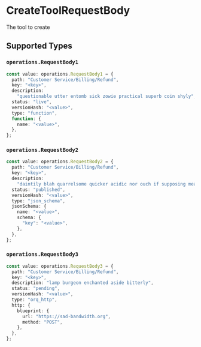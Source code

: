 # CreateToolRequestBody

The tool to create


## Supported Types

### `operations.RequestBody1`

```typescript
const value: operations.RequestBody1 = {
  path: "Customer Service/Billing/Refund",
  key: "<key>",
  description:
    "questionable utter entomb sick zowie practical superb coin shyly",
  status: "live",
  versionHash: "<value>",
  type: "function",
  function: {
    name: "<value>",
  },
};
```

### `operations.RequestBody2`

```typescript
const value: operations.RequestBody2 = {
  path: "Customer Service/Billing/Refund",
  key: "<key>",
  description:
    "daintily blah quarrelsome quicker acidic nor ouch if supposing meanwhile",
  status: "published",
  versionHash: "<value>",
  type: "json_schema",
  jsonSchema: {
    name: "<value>",
    schema: {
      "key": "<value>",
    },
  },
};
```

### `operations.RequestBody3`

```typescript
const value: operations.RequestBody3 = {
  path: "Customer Service/Billing/Refund",
  key: "<key>",
  description: "lamp burgeon enchanted aside bitterly",
  status: "pending",
  versionHash: "<value>",
  type: "orq_http",
  http: {
    blueprint: {
      url: "https://sad-bandwidth.org",
      method: "POST",
    },
  },
};
```

